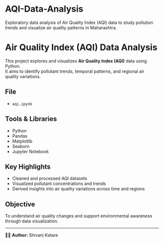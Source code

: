 # AQI-Data-Analysis
Exploratory data analysis of Air Quality Index (AQI) data to study pollution trends and visualize air quality patterns in Maharashtra. 

# Air Quality Index (AQI) Data Analysis

This project explores and visualizes **Air Quality Index (AQI)** data using Python.  
It aims to identify pollutant trends, temporal patterns, and regional air quality variations.

## File
- `aqi.ipynb`

## Tools & Libraries
- Python  
- Pandas  
- Matplotlib  
- Seaborn  
- Jupyter Notebook

## Key Highlights
- Cleaned and processed AQI datasets  
- Visualized pollutant concentrations and trends  
- Derived insights into air quality variations across time and regions

## Objective
To understand air quality changes and support environmental awareness through data visualization.

---

👩‍💻 **Author:** Shivani Katare
